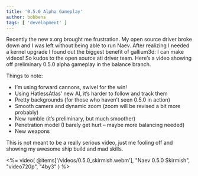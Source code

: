 ```yaml
---
title: '0.5.0 Alpha Gameplay'
author: bobbens
tags: [ 'development' ]
---
```


Recently the new x.org brought me frustration. My open source driver broke down and I was left without being able to run Naev. After realizing I needed a kernel upgrade I found out the biggest benefit of gallium3d: I can make videos! So kudos to the open source ati driver team. Here’s a video showing off preliminary 0.5.0 alpha gameplay in the balance branch.

Things to note:

  * I’m using forward cannons, swivel for the win!
  * Using HatlessAtlas’ new AI, it’s harder to follow and track them
  * Pretty backgrounds (for those who haven’t seen 0.5.0 in action)
  * Smooth camera and dynamic zoom (zoom will be revised a bit more probably)
  * New rumble (it’s preliminary, but much smoother)
  * Penetration model (I barely get hurt – maybe more balancing needed)
  * New weapons

This is not meant to be a really serious video, just me fooling off and showing my awesome ship build and mad skills.

<%= video( @items['/videos/0.5.0_skirmish.webm'], "Naev 0.5.0 Skirmish", "video720p", "4by3" ) %>
